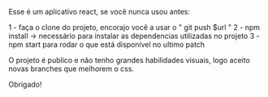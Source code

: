 Esse é um aplicativo react, se você nunca usou antes:

1 - faça o clone do projeto, encorajo você a usar o " git push  $url "
2 - npm install -> necessário para instalar as dependencias utilizadas no projeto
3 - npm start para rodar o que está disponível no ultimo patch

O projeto é publico e não tenho grandes habilidades visuais, logo aceito novas branches que melhorem o css.


Obrigado!
